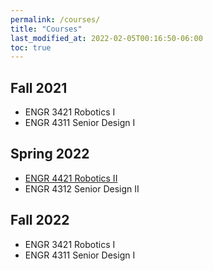 ```yaml
---
permalink: /courses/
title: "Courses"
last_modified_at: 2022-02-05T00:16:50-06:00
toc: true
---
```


## Fall 2021
- ENGR 3421 Robotics I
- ENGR 4311 Senior Design I

## Spring 2022
- [ENGR 4421 Robotics II](/robotics2-2022)
- ENGR 4312 Senior Design II

## Fall 2022
- ENGR 3421 Robotics I
- ENGR 4311 Senior Design I
